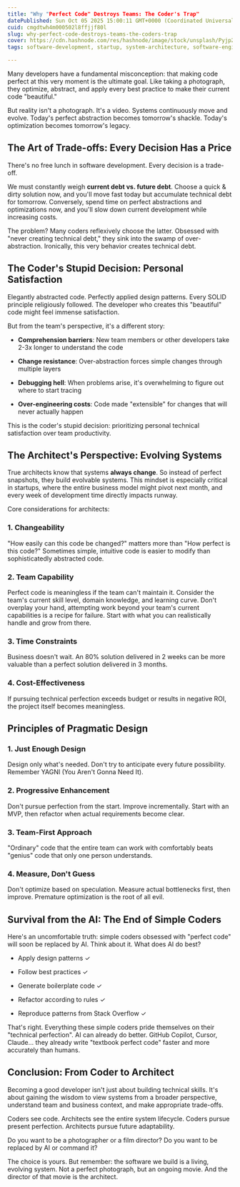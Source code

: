 ```yaml
---
title: "Why "Perfect Code" Destroys Teams: The Coder's Trap"
datePublished: Sun Oct 05 2025 15:00:11 GMT+0000 (Coordinated Universal Time)
cuid: cmgdtwh4m000502l8ffjjf80l
slug: why-perfect-code-destroys-teams-the-coders-trap
cover: https://cdn.hashnode.com/res/hashnode/image/stock/unsplash/Pyjp2zmxuLk/upload/590f973e32e98f1ead86c8871f774ce9.jpeg
tags: software-development, startup, system-architecture, software-engineering, system-design

---
```


Many developers have a fundamental misconception: that making code perfect at this very moment is the ultimate goal. Like taking a photograph, they optimize, abstract, and apply every best practice to make their current code "beautiful."

But reality isn't a photograph. It's a video. Systems continuously move and evolve. Today's perfect abstraction becomes tomorrow's shackle. Today's optimization becomes tomorrow's legacy.

## The Art of Trade-offs: Every Decision Has a Price

There's no free lunch in software development. Every decision is a trade-off.

We must constantly weigh **current debt vs. future debt**. Choose a quick & dirty solution now, and you'll move fast today but accumulate technical debt for tomorrow. Conversely, spend time on perfect abstractions and optimizations now, and you'll slow down current development while increasing costs.

The problem? Many coders reflexively choose the latter. Obsessed with "never creating technical debt," they sink into the swamp of over-abstraction. Ironically, this very behavior creates technical debt.

## The Coder's Stupid Decision: Personal Satisfaction

Elegantly abstracted code. Perfectly applied design patterns. Every SOLID principle religiously followed. The developer who creates this "beautiful" code might feel immense satisfaction.

But from the team's perspective, it's a different story:

* **Comprehension barriers**: New team members or other developers take 2-3x longer to understand the code
    
* **Change resistance**: Over-abstraction forces simple changes through multiple layers
    
* **Debugging hell**: When problems arise, it's overwhelming to figure out where to start tracing
    
* **Over-engineering costs**: Code made "extensible" for changes that will never actually happen
    

This is the coder's stupid decision: prioritizing personal technical satisfaction over team productivity.

## The Architect's Perspective: Evolving Systems

True architects know that systems **always change**. So instead of perfect snapshots, they build evolvable systems. This mindset is especially critical in startups, where the entire business model might pivot next month, and every week of development time directly impacts runway.

Core considerations for architects:

### 1\. Changeability

"How easily can this code be changed?" matters more than "How perfect is this code?" Sometimes simple, intuitive code is easier to modify than sophisticatedly abstracted code.

### 2\. Team Capability

Perfect code is meaningless if the team can't maintain it. Consider the team's current skill level, domain knowledge, and learning curve. Don't overplay your hand, attempting work beyond your team's current capabilities is a recipe for failure. Start with what you can realistically handle and grow from there.

### 3\. Time Constraints

Business doesn't wait. An 80% solution delivered in 2 weeks can be more valuable than a perfect solution delivered in 3 months.

### 4\. Cost-Effectiveness

If pursuing technical perfection exceeds budget or results in negative ROI, the project itself becomes meaningless.

## Principles of Pragmatic Design

### 1\. Just Enough Design

Design only what's needed. Don't try to anticipate every future possibility. Remember YAGNI (You Aren't Gonna Need It).

### 2\. Progressive Enhancement

Don't pursue perfection from the start. Improve incrementally. Start with an MVP, then refactor when actual requirements become clear.

### 3\. Team-First Approach

"Ordinary" code that the entire team can work with comfortably beats "genius" code that only one person understands.

### 4\. Measure, Don't Guess

Don't optimize based on speculation. Measure actual bottlenecks first, then improve. Premature optimization is the root of all evil.

## Survival from the AI: The End of Simple Coders

Here's an uncomfortable truth: simple coders obsessed with "perfect code" will soon be replaced by AI. Think about it. What does AI do best?

* Apply design patterns ✓
    
* Follow best practices ✓
    
* Generate boilerplate code ✓
    
* Refactor according to rules ✓
    
* Reproduce patterns from Stack Overflow ✓
    

That's right. Everything these simple coders pride themselves on their "technical perfection". AI can already do better. GitHub Copilot, Cursor, Claude... they already write "textbook perfect code" faster and more accurately than humans.

## Conclusion: From Coder to Architect

Becoming a good developer isn't just about building technical skills. It's about gaining the wisdom to view systems from a broader perspective, understand team and business context, and make appropriate trade-offs.

Coders see code. Architects see the entire system lifecycle. Coders pursue present perfection. Architects pursue future adaptability.

Do you want to be a photographer or a film director? Do you want to be replaced by AI or command it?

The choice is yours. But remember: the software we build is a living, evolving system. Not a perfect photograph, but an ongoing movie. And the director of that movie is the architect.